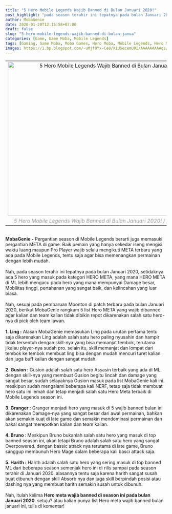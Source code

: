 ```yaml
---
title: "5 Hero Mobile Legends Wajib Banned di Bulan Januari 2020!"
post_highlight: "pada season terahir ini tepatnya pada bulan Januari 2020, setidaknya ada 5 hero yang masuk pada kategori HERO META, yang mana HERO META di ML lebih mengacu pada hero yang mana mempunyai Damage besar, Mobilitas tinggi, pertahanan yang sangat baik, dan kelincahan yang luar biasa."
author: MobaGenie
date: 2020-01-20T12:15:58+07:00
draft: false
slug: "5-hero-mobile-legends-wajib-banned-di-bulan-janua"
categories: [Game, Game Moba, Mobile Legends]
tags: [Gaming, Game Moba, Moba Games, Hero Moba, Mobile Legends, Hero ML, Hero Mobile Legends]
images: https://1.bp.blogspot.com/-uMjfOYx-Ce8/XiU5ecemU0I/AAAAAAAAAqs/gdMbl6gkloIFllNtoWsHTsTkI-f-DPdsACLcBGAsYHQ/s1600/t_5e20215d16e15.jpg
---
```


<table align="center" cellpadding="0" cellspacing="0" class="tr-caption-container" style="margin-left: auto; margin-right: auto; text-align: center;"><tbody>
<tr><td style="text-align: center;"><img alt="5 Hero Mobile Legends Wajib Banned di Bulan Januari 2020!"    height="480" src="https://1.bp.blogspot.com/-uMjfOYx-Ce8/XiU5ecemU0I/AAAAAAAAAqs/gdMbl6gkloIFllNtoWsHTsTkI-f-DPdsACLcBGAsYHQ/s640/t_5e20215d16e15.jpg" title="5 Hero Mobile Legends Wajib Banned di Bulan Januari 2020!" width="640" /></td></tr>
<tr><td class="tr-caption" style="text-align: center;"><i><span style="color: #999999;">5 Hero Mobile Legends Wajib Banned di Bulan Januari 2020! / pict via Moonton</span></i></td></tr>
</tbody></table>
<br />
<b>MobaGenie -</b> Pergantian season di Mobile Legends berarti juga memasuki pergantian META di game. Baik pemain yang hanya sekedar iseng mengisi waktu luang maupun Pro Player wajib selalu mengikuti META terbaru yang ada pada Mobile Legends, tentu saja agar bisa memenangkan permainan dengan lebih mudah.<br />
<br />
Nah, pada season terahir ini tepatnya pada bulan Januari 2020, setidaknya ada 5 hero yang masuk pada kategori HERO META, yang mana HERO META di ML lebih mengacu pada hero yang mana mempunyai Damage besar, Mobilitas tinggi, pertahanan yang sangat baik, dan kelincahan yang luar biasa.<br />
<br />
Nah, sesuai pada pembaruan Moonton di patch terbaru pada bulan Januari 2020, berikut MobaGenie rangkum 5 list Hero META yang wajib dibanned agar kalian dan team kalian tidak dibikin repot dikarenakan salah satu hero-nya di pick oleh team lawan.<br />
<br />
<b>1. Ling :</b> Alasan MobaGenie memasukan Ling pada urutan pertama tentu saja dikarenakan Ling adalah salah satu hero paling nyusahin dan hampir tidak tersentuh dengan skill-nya yang bisa memanjat tembok, terutama jikalau player-nya sudah pro. selain itu, skill memanjat dan lompat dari tembok ke tembok membuat ling bisa dengan mudah mencuri turet kalian dan juga buff kalian dengan sangat mudah.<br />
<br />
<b>2. Gusion : </b>Gusion adalah salah satu hero Assasin terbaik yang ada di ML. dengan skill-nya yang membuat Gusion begitu lincah dan damage yang sangat besar, sudah selayaknya Gusion masuk pada list MobaGenie kali ini. meskipun sudah mengalami beberapa kali NERF, tetap saja tidak membuat hero satu ini lemah dan tetap menjadi salah satu Hero Meta terbaik di Mobile Legends season ini.<br />
<br />
<b>3. Granger :</b> Granger menjadi hero yang masuk di 5 wajib banned bulan ini dikarenakan Damage-nya yang sangat besar dari awal permainan, bahkan akan semakin kuat di late game dan semakin mendominasi permainan dan bakal sangat merepotkan kalian dan team kalian.<br />
<br />
<b>4. Bruno </b>: Meskipun Bruno bukanlah salah satu hero yang masuk di top banned season ini, akan tetapi Bruno adalah salah satu hero yang sangat Overpowered. dengan bassic attack nya terutama di late game, Bruno sanggup membunuh Hero Mage dalam beberapa kali basci attack saja.<br />
<br />
<b>5. Harith :</b> Harith adalah salah satu hero yang sering masuk di top banned ML dari beberapa season semenjak hero ini di rilis sampai pada season terahir di Januari 2020. alasannya tentu saja karena harith sangat susah buat dibunuh dengan skill Absorb nya dan juga skill berpindah posisi atau dashing nya yang membuat harith semakin susah untuk dibunuh.<br />
<br />
Nah, itulah kelima <b>Hero meta wajib banned di season ini pada bulan Januari 2020</b>. setuju? atau kalian punya list Hero meta wajib banned bulan januari ini, tulis di komentar!<br />
<br />
<br />